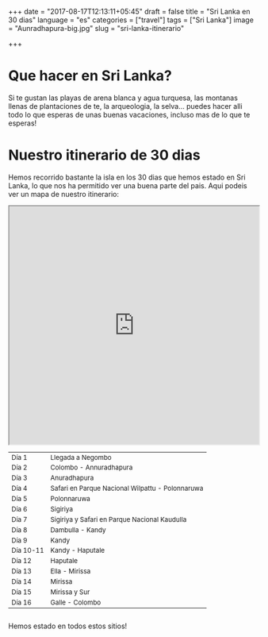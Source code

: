 +++
date = "2017-08-17T12:13:11+05:45"
draft = false
title = "Sri Lanka en 30 dias"
language = "es"
categories = ["travel"]
tags = ["Sri Lanka"]
image = "Aunradhapura-big.jpg"
slug = "sri-lanka-itinerario"


+++

# Que hacer en Sri Lanka?

Si te gustan las playas de arena blanca y agua turquesa, las montanas llenas de plantaciones de te, la arqueologia, la selva... puedes hacer alli todo lo que esperas de unas buenas vacaciones, incluso mas de lo que te esperas!

# Nuestro itinerario de 30 dias

Hemos recorrido bastante la isla en los 30 dias que hemos estado en Sri Lanka, lo que nos ha permitido ver una buena parte del pais.
Aqui podeis ver un mapa de nuestro itinerario:

<div class="col-sm-6" style="padding: 0">
	<iframe src="https://www.google.com/maps/d/embed?mid=1DjShSvY9BNbmccluxhQl1GrrAcU" height="480" style="position: relative; width: 100%; scrolling='no';"></iframe>
</div>
<div class="col-sm-6" style="max-height: 480px; overflow-y: auto; ">
	<table class="table table-hover table-striped" style="font-size: small;">
		<tbody>
		<tr><td class="column-1">Día 1</td><td class="column-2">Llegada a Negombo</td></tr>
		<tr><td class="column-1">Día 2</td><td class="column-2">Colombo - Annuradhapura</td></tr>
		<tr><td class="column-1">Día 3</td><td class="column-2">Anuradhapura</td></tr>
		<tr><td class="column-1">Día 4</td><td class="column-2">Safari en Parque Nacional Wilpattu - Polonnaruwa</td></tr>
		<tr><td class="column-1">Día 5</td><td class="column-2">Polonnaruwa</td></tr>
		<tr><td class="column-1">Día 6</td><td class="column-2">Sigiriya</td></tr>
		<tr><td class="column-1">Día 7</td><td class="column-2">Sigiriya y Safari en Parque Nacional Kaudulla</td></tr>
		<tr><td class="column-1">Día 8</td><td class="column-2">Dambulla - Kandy</td></tr>
		<tr><td class="column-1">Día 9</td><td class="column-2">Kandy</td></tr>
		<tr><td class="column-1">Día 10-11</td><td class="column-2">Kandy - Haputale</td></tr>
		<tr><td class="column-1">Día 12</td><td class="column-2">Haputale</td></tr>
		<tr><td class="column-1">Día 13</td><td class="column-2">Ella - Mirissa</td></tr>
		<tr><td class="column-1">Día 14</td><td class="column-2">Mirissa</td></tr>
		<tr><td class="column-1">Día 15</td><td class="column-2">Mirissa y Sur</td></tr>
		<tr><td class="column-1">Día 16</td><td class="column-2">Galle - Colombo</td></tr>
		</tbody>
	</table>
</div>	

Hemos estado en todos estos sitios!
